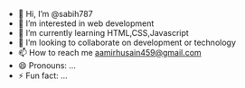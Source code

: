 - 👋 Hi, I’m @sabih787
- 👀 I’m interested in web development
- 🌱 I’m currently learning HTML,CSS,Javascript
- 💞️ I’m looking to collaborate on development or technology
- 📫 How to reach me aamirhusain459@gmail.com
- 😄 Pronouns: ...
- ⚡ Fun fact: ...

<!---
sabih787/sabih787 is a ✨ special ✨ repository because its `README.md` (this file) appears on your GitHub profile.
You can click the Preview link to take a look at your changes.
--->
